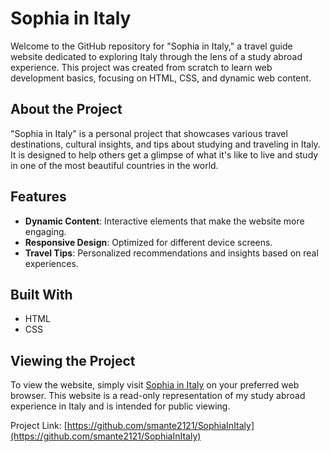 # Sophia in Italy

Welcome to the GitHub repository for "Sophia in Italy," a travel guide website dedicated to exploring Italy through the lens of a study abroad experience. This project was created from scratch to learn web development basics, focusing on HTML, CSS, and dynamic web content.

## About the Project

"Sophia in Italy" is a personal project that showcases various travel destinations, cultural insights, and tips about studying and traveling in Italy. It is designed to help others get a glimpse of what it's like to live and study in one of the most beautiful countries in the world.

## Features

- **Dynamic Content**: Interactive elements that make the website more engaging.
- **Responsive Design**: Optimized for different device screens.
- **Travel Tips**: Personalized recommendations and insights based on real experiences.

## Built With

- HTML
- CSS

## Viewing the Project

To view the website, simply visit [Sophia in Italy](https://smante2121.github.io/SophiaInItaly/) on your preferred web browser. This website is a read-only representation of my study abroad experience in Italy and is intended for public viewing.


Project Link: [https://github.com/smante2121/SophiaInItaly](https://github.com/smante2121/SophiaInItaly)
